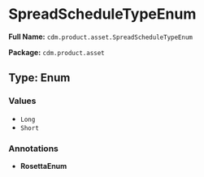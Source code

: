 # SpreadScheduleTypeEnum

**Full Name:** `cdm.product.asset.SpreadScheduleTypeEnum`

**Package:** `cdm.product.asset`

## Type: Enum

### Values

- `Long`
- `Short`
### Annotations

- **RosettaEnum**

